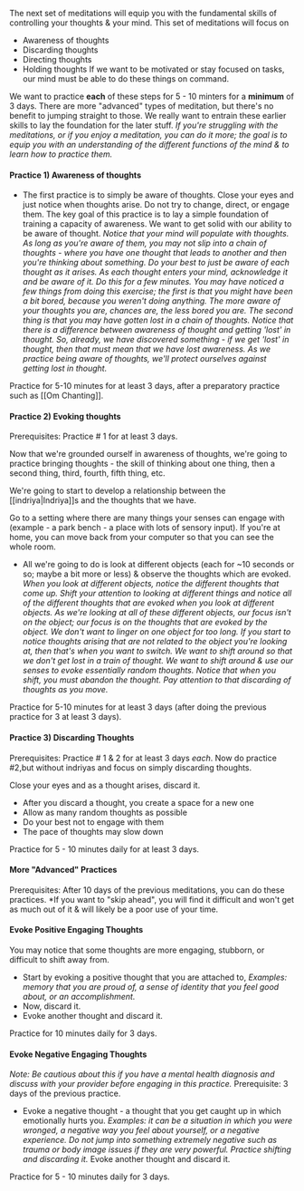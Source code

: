 The next set of meditations will equip you with the fundamental skills of controlling your thoughts & your mind.
This set of meditations will focus on
- Awareness of thoughts
- Discarding thoughts
- Directing thoughts
- Holding thoughts
If we want to be motivated or stay focused on tasks, our mind must be able to do these things on command.

We want to practice **each** of these steps for 5 - 10 minters for a **minimum** of 3 days. There are more "advanced" types of meditation, but there's no benefit to jumping straight to those. We really want to entrain these earlier skills to lay the foundation for the later stuff.
	*If you're struggling with the meditations, or if you enjoy a meditation, you can do it more; the goal is to equip you with an understanding of the different functions of the mind & to learn how to practice them.*

#### Practice 1) Awareness of thoughts
- The first practice is to simply be aware of thoughts. Close your eyes and just notice when thoughts arise. Do not try to change, direct, or engage them. The key goal of this practice is to lay a simple foundation of training a capacity of awareness. We want to get solid with our ability to be aware of thought.
	*Notice that your mind will populate with thoughts. As long as you're aware of them, you may not slip into a chain of thoughts - where you have one thought that leads to another and then you're thinking about something. Do your best to just be aware of each thought as it arises. As each thought enters your mind, acknowledge it and be aware of it. Do this for a few minutes.*
		*You may have noticed a few things from doing this exercise; the first is that you might have been a bit bored, because you weren't doing anything. The more aware of your thoughts you are, chances are, the less bored you are. The second thing is that you may have gotten lost in a chain of thoughts. Notice that there is a difference between awareness of thought and getting 'lost' in thought. So, already, we have discovered something - if we get 'lost' in thought, then that must mean that we have lost awareness. As we practice being aware of thoughts, we'll protect ourselves against getting lost in thought.*

Practice for 5-10 minutes for at least 3 days, after a preparatory practice such as [[Om Chanting]].

#### Practice 2) Evoking thoughts
Prerequisites: Practice # 1 for at least 3 days.

Now that we're grounded ourself in awareness of thoughts, we're going to practice bringing thoughts - the skill of thinking about one thing, then a second thing, third, fourth, fifth thing, etc.

We're going to start to develop a relationship between the [[indriya|Indriya]]s and the thoughts that we have.

Go to a setting where there are many things your senses can engage with (example - a park bench - a place with lots of sensory input). If you're at home, you can move back from your computer so that you can see the whole room.

- All we're going to do is look at different objects (each for ~10 seconds or so; maybe a bit more or less) & observe the thoughts which are evoked.
	*When you look at different objects, notice the different thoughts that come up. Shift your attention to looking at different things and notice all of the different thoughts that are evoked when you look at different objects. As we're looking at all of these different objects, our focus isn't on the object; our focus is on the thoughts that are evoked by the object. We don't want to linger on one object for too long. If you start to notice thoughts arising that are not related to the object you're looking at, then that's when you want to switch. We want to shift around so that we don't get lost in a train of thought. We want to shift around & use our senses to evoke essentially random thoughts.*
		*Notice that when you shift, you must abandon the thought. Pay attention to that discarding of thoughts as you move.*

Practice for 5-10 minutes for at least 3 days (after doing the previous practice for 3 at least 3 days).

#### Practice 3) Discarding Thoughts
Prerequisites: Practice # 1 & 2 for at least 3 days *each*.
Now do practice #2,but without indriyas and focus on simply discarding thoughts.

Close your eyes and as a thought arises, discard it.
- After you discard a thought, you create a space for a new one
- Allow as many random thoughts as possible
- Do your best not to engage with them
- The pace of thoughts may slow down

Practice for 5 - 10 minutes daily for at least 3 days.

#### More "Advanced" Practices
Prerequisites: After 10 days  of the previous meditations, you can do these practices.
	*If you want to "skip ahead", you will find it difficult and won't get as much out of it & will likely be a poor use of your time.


#### Evoke Positive Engaging Thoughts
You may notice that some thoughts are more engaging, stubborn, or difficult to shift away from.

- Start by evoking a positive thought that you are attached to,
	*Examples: memory that you are proud of, a sense of identity that you feel good about, or an accomplishment.*
- Now, discard it.
- Evoke another thought and discard it.

Practice for 10 minutes daily for 3 days.

#### Evoke Negative Engaging Thoughts
*Note: Be cautious about this if you have a mental health diagnosis and discuss with your provider before engaging in this practice.*
Prerequisite: 3 days of the previous practice.

- Evoke a negative thought - a thought that you get caught up in which emotionally hurts you.
	*Examples: it can be a situation in which you were wronged, a negative way you feel about yourself, or a negative experience.*
	*Do not jump into something extremely negative such as trauma or body image issues if they are very powerful.*
	*Practice shifting and discarding it.*
Evoke another thought and discard it.

Practice for 5 - 10 minutes daily for 3 days.